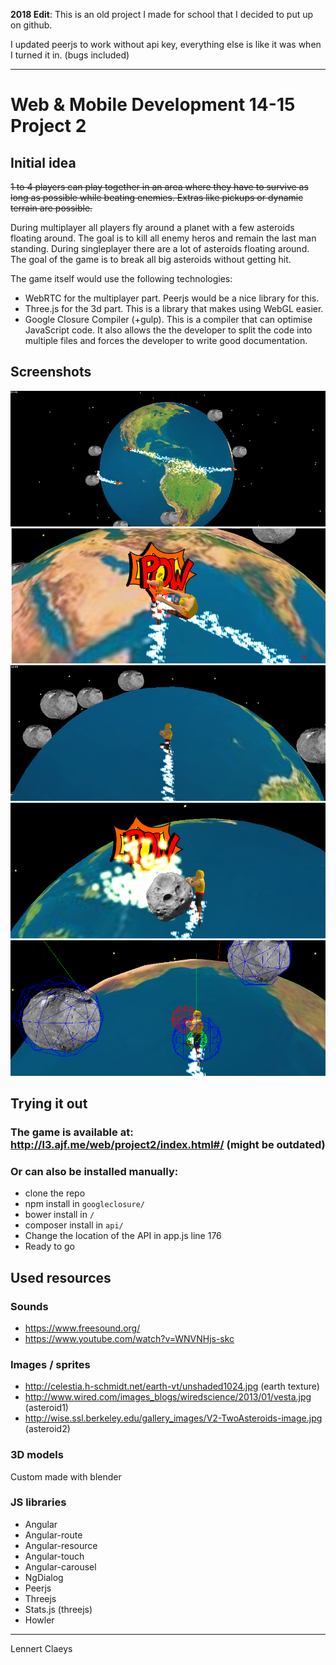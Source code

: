 **2018 Edit**: This is an old project I made for school that I decided to put up on github.

I updated peerjs to work without api key, everything else is like it was when I turned it in. (bugs included)

***

# Web & Mobile Development 14-15 Project 2

## Initial idea
~~1 to 4 players can play together in an area where they have to survive as long
as possible while beating enemies. Extras like pickups or dynamic terrain are
possible.~~

During multiplayer all players fly around a planet with a few asteroids floating around. The goal is to kill all enemy heros and remain the last man standing.
During singleplayer there are a lot of asteroids floating around. The goal of the game is to break all big asteroids without getting hit.

The game itself would use the following technologies:
* WebRTC for the multiplayer part. Peerjs would be a nice library for this.
* Three.js for the 3d part. This is a library that makes using WebGL easier.
* Google Closure Compiler (+gulp). This is a compiler that can optimise
JavaScript code. It also allows the the developer to split the code into
multiple files and forces the developer to write good documentation.

## Screenshots
![Overview](https://github.com/lorgan3/clashOnInfiniteEarths/blob/master/img/screenshot8.png?raw=true)
![Takedown](https://github.com/lorgan3/clashOnInfiniteEarths/blob/master/img/screenshot2.png?raw=true)
![Player view](https://github.com/lorgan3/clashOnInfiniteEarths/blob/master/img/screenshot6.png?raw=true)
![Asteroid hit](https://github.com/lorgan3/clashOnInfiniteEarths/blob/master/img/screenshot4.png?raw=true)
![Debug mode](https://github.com/lorgan3/clashOnInfiniteEarths/blob/master/img/screenshot1.png?raw=true)

## Trying it out
### The game is available at: http://l3.ajf.me/web/project2/index.html#/ (might be outdated)

### Or can also be installed manually:
- clone the repo
- npm install in `googleclosure/`
- bower install in `/`
- composer install in `api/`
- Change the location of the API in app.js line 176
- Ready to go

## Used resources
### Sounds
- https://www.freesound.org/
- https://www.youtube.com/watch?v=WNVNHjs-skc

### Images / sprites
- http://celestia.h-schmidt.net/earth-vt/unshaded1024.jpg (earth texture)
- http://www.wired.com/images_blogs/wiredscience/2013/01/vesta.jpg (asteroid1)
- http://wise.ssl.berkeley.edu/gallery_images/V2-TwoAsteroids-image.jpg (asteroid2)

### 3D models
Custom made with blender

### JS libraries
- Angular
- Angular-route
- Angular-resource
- Angular-touch
- Angular-carousel
- NgDialog
- Peerjs
- Threejs
- Stats.js (threejs)
- Howler

---
Lennert Claeys
